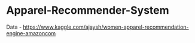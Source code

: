 # Apparel-Recommender-System

Data - https://www.kaggle.com/ajaysh/women-apparel-recommendation-engine-amazoncom
